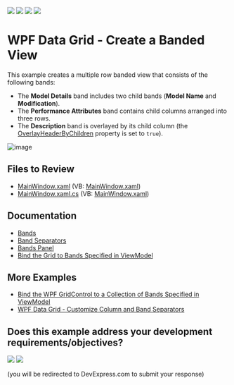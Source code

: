 <!-- default badges list -->
![](https://img.shields.io/endpoint?url=https://codecentral.devexpress.com/api/v1/VersionRange/128649072/22.2.2%2B)
[![](https://img.shields.io/badge/Open_in_DevExpress_Support_Center-FF7200?style=flat-square&logo=DevExpress&logoColor=white)](https://supportcenter.devexpress.com/ticket/details/E4625)
[![](https://img.shields.io/badge/📖_How_to_use_DevExpress_Examples-e9f6fc?style=flat-square)](https://docs.devexpress.com/GeneralInformation/403183)
[![](https://img.shields.io/badge/💬_Leave_Feedback-feecdd?style=flat-square)](#does-this-example-address-your-development-requirementsobjectives)
<!-- default badges end -->

# WPF Data Grid - Create a Banded View

This example creates a multiple row banded view that consists of the following bands:

* The **Model Details** band includes two child bands (**Model Name** and **Modification**).
* The **Performance Attributes** band contains child columns arranged into three rows.
* The **Description** band is overlayed by its child column (the [OverlayHeaderByChildren](https://docs.devexpress.com/WPF/DevExpress.Xpf.Grid.BandBase.OverlayHeaderByChildren) property is set to `true`).

![image](https://user-images.githubusercontent.com/65009440/209684455-3c7c02fc-b662-40fe-9486-7b438b5e06af.png)

## Files to Review

* [MainWindow.xaml](./CS/MainWindow.xaml) (VB: [MainWindow.xaml](./VB/MainWindow.xaml))
* [MainWindow.xaml.cs](./CS/MainWindow.xaml.cs) (VB: [MainWindow.xaml](./VB/MainWindow.xaml))

## Documentation

* [Bands](https://docs.devexpress.com/WPF/15660/controls-and-libraries/data-grid/grid-view-data-layout/bands)
* [Band Separators](https://docs.devexpress.com/WPF/120139/controls-and-libraries/data-grid/grid-view-data-layout/bands/band-separators)
* [Bands Panel](https://docs.devexpress.com/WPF/114396/controls-and-libraries/data-grid/visual-elements/common-elements/bands-panel)
* [Bind the Grid to Bands Specified in ViewModel](https://docs.devexpress.com/WPF/117249/controls-and-libraries/data-grid/examples/mvvm-enhancements/how-to-bind-the-grid-to-bands-specified-in-viewmodel)

## More Examples

* [Bind the WPF GridControl to a Collection of Bands Specified in ViewModel](https://github.com/DevExpress-Examples/how-to-generate-bands-based-on-a-collection-in-a-viewmodel-e5217)
* [WPF Data Grid - Customize Column and Band Separators](https://github.com/DevExpress-Examples/how-to-draw-custom-separators-for-gridcolumns-and-gridcontrolbands-t192318)
<!-- feedback -->
## Does this example address your development requirements/objectives?

[<img src="https://www.devexpress.com/support/examples/i/yes-button.svg"/>](https://www.devexpress.com/support/examples/survey.xml?utm_source=github&utm_campaign=wpf-data-grid-create-a-banded-view&~~~was_helpful=yes) [<img src="https://www.devexpress.com/support/examples/i/no-button.svg"/>](https://www.devexpress.com/support/examples/survey.xml?utm_source=github&utm_campaign=wpf-data-grid-create-a-banded-view&~~~was_helpful=no)

(you will be redirected to DevExpress.com to submit your response)
<!-- feedback end -->
